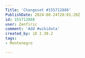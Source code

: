 ```yaml
---
Title: 'Changeset #155712888'
PublishDate: 2024-08-24T20:01:20Z
id: 155712888
user: Zenfiric
comment: 'Add #wikidata'
created_by: iD 2.30.2
tags:
- Montenegro

---
```

